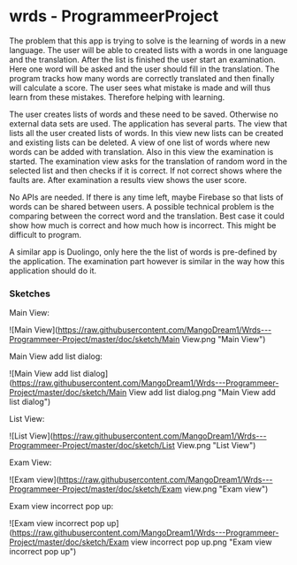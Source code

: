 # wrds - ProgrammeerProject

The problem that this app is trying to solve is the learning of words in a new language. The user will be able to created lists with a words in one language and the translation. After the list is finished the user start an examination. Here one word will be asked and the user should fill in the translation. The program tracks how many words are correctly translated and then finally will calculate a score. The user sees what mistake is made and will thus learn from these mistakes. Therefore helping with learning.

The user creates lists of words and these need to be saved. Otherwise no external data sets are used. The application has several parts. The view that lists all the user created lists of words. In this view new lists can be created and existing lists can be deleted. A view of one list of words where new words can be added with translation. Also in this view the examination is started. The examination view asks for the translation of random word in the selected list and then checks if it is correct. If not correct shows where the faults are. After examination a results view shows the user score.   

No APIs are needed. If there is any time left, maybe Firebase so that lists of words can be shared between users. A possible technical problem is the comparing between the correct word and the translation. Best case it could show how much is correct and how much how is incorrect. This might be difficult to program.

A similar app is Duolingo, only here the the list of words is pre-defined by the application. The examination part however is similar in the way how this application should do it.

### Sketches

Main View:

![Main View](https://raw.githubusercontent.com/MangoDream1/Wrds---Programmeer-Project/master/doc/sketch/Main View.png "Main View")

Main View add list dialog:

![Main View add list dialog](https://raw.githubusercontent.com/MangoDream1/Wrds---Programmeer-Project/master/doc/sketch/Main View add list dialog.png "Main View add list dialog")

List View:

![List View](https://raw.githubusercontent.com/MangoDream1/Wrds---Programmeer-Project/master/doc/sketch/List View.png "List View")

Exam View:

![Exam view](https://raw.githubusercontent.com/MangoDream1/Wrds---Programmeer-Project/master/doc/sketch/Exam view.png "Exam view")

Exam view incorrect pop up:

![Exam view incorrect pop up](https://raw.githubusercontent.com/MangoDream1/Wrds---Programmeer-Project/master/doc/sketch/Exam view incorrect pop up.png "Exam view incorrect pop up")
